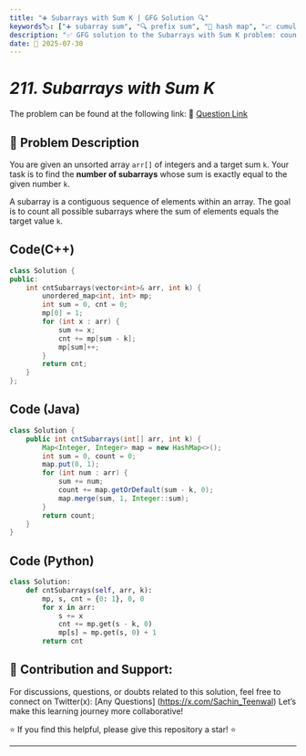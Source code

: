 ```yaml
---
title: "➕ Subarrays with Sum K | GFG Solution 🔍"
keywords🏷️: ["➕ subarray sum", "🔍 prefix sum", "📍 hash map", "📈 cumulative sum", "📘 GFG", "🏁 competitive programming", "📚 DSA"]
description: "✅ GFG solution to the Subarrays with Sum K problem: count number of subarrays with exact sum K using prefix sum and hash map technique. 🚀"
date: 📅 2025-07-30
---
```


# *211. Subarrays with Sum K*

The problem can be found at the following link: 🔗 [Question Link](https://www.geeksforgeeks.org/problems/subarrays-with-sum-k/1)

## **🧩 Problem Description**

You are given an unsorted array `arr[]` of integers and a target sum `k`. Your task is to find the **number of subarrays** whose sum is exactly equal to the given number `k`.

A subarray is a contiguous sequence of elements within an array. The goal is to count all possible subarrays where the sum of elements equals the target value `k`.


## Code(C++)
```cpp
class Solution {
public:
    int cntSubarrays(vector<int>& arr, int k) {
        unordered_map<int, int> mp;
        int sum = 0, cnt = 0;
        mp[0] = 1;
        for (int x : arr) {
            sum += x;
            cnt += mp[sum - k];
            mp[sum]++;
        }
        return cnt;
    }
};
```

## Code (Java)

```java
class Solution {
    public int cntSubarrays(int[] arr, int k) {
        Map<Integer, Integer> map = new HashMap<>();
        int sum = 0, count = 0;
        map.put(0, 1);
        for (int num : arr) {
            sum += num;
            count += map.getOrDefault(sum - k, 0);
            map.merge(sum, 1, Integer::sum);
        }
        return count;
    }
}
```

## Code (Python)

```python
class Solution:
    def cntSubarrays(self, arr, k):
        mp, s, cnt = {0: 1}, 0, 0
        for x in arr:
            s += x
            cnt += mp.get(s - k, 0)
            mp[s] = mp.get(s, 0) + 1
        return cnt
```



## 🎯 **Contribution and Support:**

For discussions, questions, or doubts related to this solution, feel free to connect on Twitter(x): [Any Questions] (https://x.com/Sachin_Teenwal) Let’s make this learning journey more collaborative!

⭐ If you find this helpful, please give this repository a star! ⭐

---
